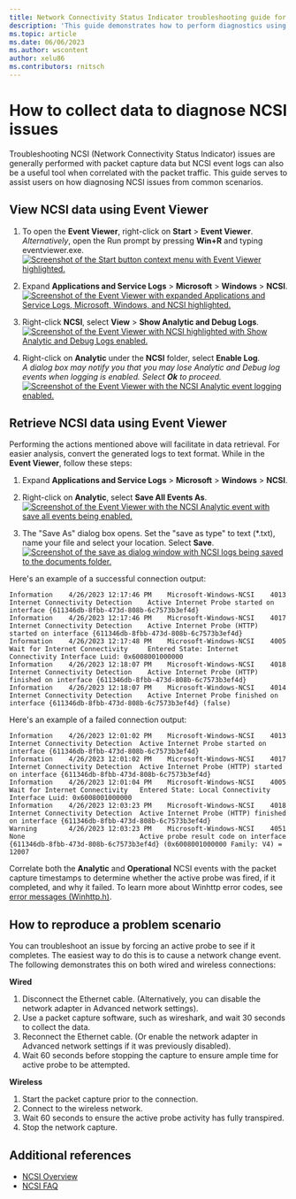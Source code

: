 ```yaml
---
title: Network Connectivity Status Indicator troubleshooting guide for Windows
description: 'This guide demonstrates how to perform diagnostics using the Network Connectivity Status Indicator (NCSI) to troubleshoot and determine Internet connectivity.'
ms.topic: article
ms.date: 06/06/2023
ms.author: wscontent
author: xelu86
ms.contributors: rnitsch
---
```


# How to collect data to diagnose NCSI issues

Troubleshooting NCSI (Network Connectivity Status Indicator) issues are generally performed with packet capture data but NCSI event logs can also be a useful tool when correlated with the packet traffic. This guide serves to assist users on how diagnosing NCSI issues from common scenarios.

## View NCSI data using Event Viewer

1. To open the **Event Viewer**, right-click on **Start** > **Event Viewer**. <br>_Alternatively_, open the Run prompt by pressing **Win+R** and typing eventviewer.exe.
[ ![Screenshot of the Start button context menu with Event Viewer highlighted.](../media/ncsi/ncsi-event-viewer-1.jpg)](../media/ncsi-event-viewer-1.jpg#lightbox)

1. Expand **Applications and Service Logs** > **Microsoft** > **Windows** > **NCSI**.
[ ![Screenshot of the Event Viewer with expanded Applications and Service Logs, Microsoft, Windows, and NCSI highlighted.](../media/ncsi/ncsi-event-viewer-2.jpg)](../media/ncsi-event-viewer-2.jpg#lightbox)

1. Right-click **NCSI**, select **View** > **Show Analytic and Debug Logs**.
[ ![Screenshot of the Event Viewer with NCSI highlighted with Show Analytic and Debug Logs enabled.](../media/ncsi/ncsi-event-viewer-3.jpg)](../media/ncsi-event-viewer-3.jpg#lightbox)

1. Right-click on **Analytic** under the **NCSI** folder, select **Enable Log**.
<br>_A dialog box may notify you that you may lose Analytic and Debug log events when logging is enabled. Select **Ok** to proceed._
[ ![Screenshot of the Event Viewer with the NCSI Analytic event logging enabled.](../media/ncsi/ncsi-event-viewer-4.jpg)](../media/ncsi-event-viewer-4.jpg#lightbox)

## Retrieve NCSI data using Event Viewer

Performing the actions mentioned above will facilitate in data retrieval. For easier analysis, convert the generated logs to text format. While in the **Event Viewer**, follow these steps:

1. Expand **Applications and Service Logs** > **Microsoft** > **Windows** > **NCSI**.
1. Right-click on **Analytic**, select **Save All Events As**.
[ ![Screenshot of the Event Viewer with the NCSI Analytic event with save all events being enabled.](../media/NCSI/ncsi-event-viewer-5.jpg)](../media/ncsi-event-viewer-5.jpg#lightbox)

1. The "Save As" dialog box opens. Set the "save as type" to text (*.txt), name your file and select your location. Select **Save**.
[ ![Screenshot of the save as dialog window with NCSI logs being saved to the documents folder.](../media/NCSI/ncsi-event-viewer-6.jpg)](../media/ncsi-event-viewer-6.jpg#lightbox)

Here's an example of a successful connection output:

```output
Information    4/26/2023 12:17:46 PM    Microsoft-Windows-NCSI    4013    Internet Connectivity Detection    Active Internet Probe started on interface {611346db-8fbb-473d-808b-6c7573b3ef4d}
Information    4/26/2023 12:17:46 PM    Microsoft-Windows-NCSI    4017    Internet Connectivity Detection    Active Internet Probe (HTTP) started on interface {611346db-8fbb-473d-808b-6c7573b3ef4d}
Information    4/26/2023 12:17:48 PM    Microsoft-Windows-NCSI    4005    Wait for Internet Connectivity     Entered State: Internet Connectivity Interface Luid: 0x6008001000000
Information    4/26/2023 12:18:07 PM    Microsoft-Windows-NCSI    4018    Internet Connectivity Detection    Active Internet Probe (HTTP) finished on interface {611346db-8fbb-473d-808b-6c7573b3ef4d}
Information    4/26/2023 12:18:07 PM    Microsoft-Windows-NCSI    4014    Internet Connectivity Detection    Active Internet Probe finished on interface {611346db-8fbb-473d-808b-6c7573b3ef4d} (false)
```

Here's an example of a failed connection output:

```output
Information    4/26/2023 12:01:02 PM    Microsoft-Windows-NCSI    4013    Internet Connectivity Detection  Active Internet Probe started on interface {611346db-8fbb-473d-808b-6c7573b3ef4d}
Information    4/26/2023 12:01:02 PM    Microsoft-Windows-NCSI    4017    Internet Connectivity Detection  Active Internet Probe (HTTP) started on interface {611346db-8fbb-473d-808b-6c7573b3ef4d}
Information    4/26/2023 12:01:04 PM    Microsoft-Windows-NCSI    4005    Wait for Internet Connectivity   Entered State: Local Connectivity Interface Luid: 0x6008001000000
Information    4/26/2023 12:03:23 PM    Microsoft-Windows-NCSI    4018    Internet Connectivity Detection  Active Internet Probe (HTTP) finished on interface {611346db-8fbb-473d-808b-6c7573b3ef4d}
Warning        4/26/2023 12:03:23 PM    Microsoft-Windows-NCSI    4051    None                             Active probe result code on interface {611346db-8fbb-473d-808b-6c7573b3ef4d} (0x6008001000000 Family: V4) = 12007
```

Correlate both the **Analytic** and **Operational** NCSI events with the packet capture timestamps to determine whether the active probe was fired, if it completed, and why it failed. To learn more about Winhttp error codes, see [error messages (Winhttp.h)](/windows/win32/winhttp/error-messages).

## How to reproduce a problem scenario

You can troubleshoot an issue by forcing an active probe to see if it completes. The easiest way to do this is to cause a network change event. The following demonstrates this on both wired and wireless connections:

**Wired**

1. Disconnect the Ethernet cable. (Alternatively, you can disable the network adapter in Advanced network settings).
1. Use a packet capture software, such as wireshark, and wait 30 seconds to collect the data.
1. Reconnect the Ethernet cable. (Or enable the network adapter in Advanced network settings if it was previously disabled).
1. Wait 60 seconds before stopping the capture to ensure ample time for active probe to be attempted.

**Wireless**

1. Start the packet capture prior to the connection.
1. Connect to the wireless network.
1. Wait 60 seconds to ensure the active probe activity has fully transpired.
1. Stop the network capture.

## Additional references

- [NCSI Overview](ncsi-overview.md)
- [NCSI FAQ](ncsi-frequently-asked-questions.md)
